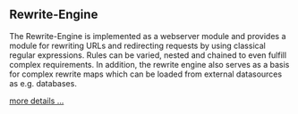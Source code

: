 ## <i class="fa fa-refresh"></i> Rewrite-Engine

The Rewrite-Engine is implemented as a webserver module and provides a module for rewriting URLs and redirecting requests by using classical regular expressions. Rules can be varied, nested and chained to even fulfill complex requirements. In addition, the rewrite engine also serves as a basis for complex rewrite maps which can be loaded from external datasources as e.g. databases.

[more details ...](<{{ "/products/features/rewrite-engine.html" | prepend: site.baseurl }}>)